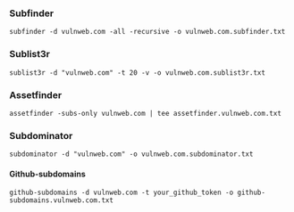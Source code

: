 ### Subfinder

```
subfinder -d vulnweb.com -all -recursive -o vulnweb.com.subfinder.txt
```

### Sublist3r

```
sublist3r -d "vulnweb.com" -t 20 -v -o vulnweb.com.sublist3r.txt
```

### Assetfinder

```
assetfinder -subs-only vulnweb.com | tee assetfinder.vulnweb.com.txt
```

### Subdominator

```
subdominator -d "vulnweb.com" -o vulnweb.com.subdominator.txt
```

#### Github-subdomains

```
github-subdomains -d vulnweb.com -t your_github_token -o github-subdomains.vulnweb.com.txt
```
